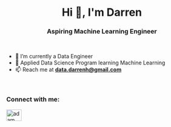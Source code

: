 <h1 align="center">Hi 👋, I'm Darren</h1>
<h3 align="center">Aspiring Machine Learning Engineer </h3>

<br>

- 🌱 I’m currently a Data Engineer
- 📙 Applied Data Science Program learning Machine Learning
- 📫 Reach me at **data.darrenh@gmail.com**

<br>

<h3 align="left">Connect with me:</h3>
<p align="left">
  <a href="https://www.linkedin.com/in/darren-hum-71820a48/" target="blank"><img align="center"
      src="https://raw.githubusercontent.com/rahuldkjain/github-profile-readme-generator/master/src/images/icons/Social/linked-in-alt.svg"
      alt="adam pithewan" height="30" width="40" /></a>
  </p>

<!---
darren-hum/darren-hum is a ✨ special ✨ repository because its `README.md` (this file) appears on your GitHub profile.
You can click the Preview link to take a look at your changes.
--->

